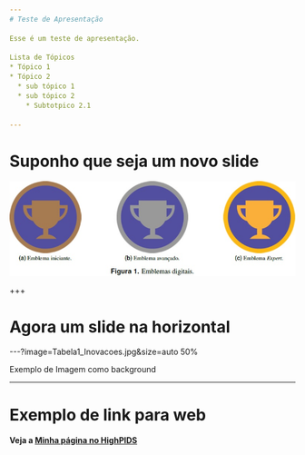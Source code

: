 ```yaml
---
# Teste de Apresentação

Esse é um teste de apresentação.

Lista de Tópicos
* Tópico 1
* Tópico 2
  * sub tópico 1
  * sub tópico 2
    * Subtotpico 2.1

---
```

# Suponho que seja um novo slide
![Exemplo de imagem](Figura1_Inovacoes_2017.jpg)

+++
# Agora um slide na horizontal

---?image=Tabela1_Inovacoes.jpg&size=auto 50%

Exemplo de Imagem como background

---
# Exemplo de link para web
#### Veja a <a target="_blank" href="https://highpids.ft.unicamp.br/~gradvohl">Minha página no HighPIDS</a>
